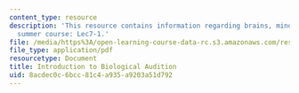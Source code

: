 ```yaml
---
content_type: resource
description: 'This resource contains information regarding brains, minds and machines
  summer course: Lec7-1.'
file: /media/https%3A/open-learning-course-data-rc.s3.amazonaws.com/res-9-003-brains-minds-and-machines-summer-course-summer-2015/8acdec0c6bcc81c4a935a9203a51d792_MITRES_9_003SUM15_Lec7-1.pdf
file_type: application/pdf
resourcetype: Document
title: Introduction to Biological Audition
uid: 8acdec0c-6bcc-81c4-a935-a9203a51d792
---
```

